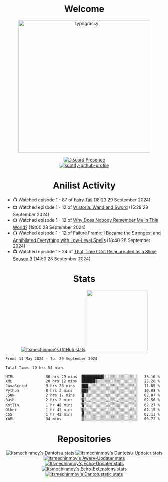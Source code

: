 <div align="center">

# Welcome
<a href="https://github.com/kawarimidoll/typograssy">
    <img alt="typograssy" src="https://typograssy.deno.dev/api?text=%E3%82%88%E3%81%86%E3%81%93%E3%81%9D%E3%81%BF%E3%81%AA%E3%81%95%E3%82%93%20-%20Itsmechinmoy--&&l0=none&l1=82d9d0&l2=027353&l3=038c4c&l4=01402e&bg=none&frame=none&speed=100&comment=" width="421.99">
</a>

[![Discord Presence](https://lanyard.cnrad.dev/api/523539866311720963?theme=dark&bg=Oe1116&animated=false&hideDiscrim=true&borderRadius=30px&hideActivity=whenNotUsed)](https://discord.com/users/523539866311720963)<br>
[![spotify-github-profile](https://spotify-github-profile.kittinanx.com/api/view?uid=31zczwoe3obxakjgkio7anubhkaq&cover_image=true&theme=novatorem&show_offline=true&background_color=121212&interchange=false&bar_color=53b14f&bar_color=ffffff&bar_color_cover=false)](https://spotify-github-profile.vercel.app/api/view?uid=31zczwoe3obxakjgkio7anubhkaq&redirect=true)
</div>

<div align="center">

# Anilist Activity
</div>
<!-- ANILIST_ACTIVITY:start -->

-   📺 Watched episode 1 - 87 of [Fairy Tail](https://anilist.co/anime/6702) (18:23 29 September 2024)
-   📺 Watched episode 1 - 12 of [Wistoria: Wand and Sword](https://anilist.co/anime/174576) (15:28 29 September 2024)
-   📺 Watched episode 1 - 12 of [Why Does Nobody Remember Me in This World?](https://anilist.co/anime/167419) (19:00 28 September 2024)
-   📺 Watched episode 1 - 12 of [Failure Frame: I Became the Strongest and Annihilated Everything with Low-Level Spells](https://anilist.co/anime/173694) (18:40 28 September 2024)
-   📺 Watched episode 1 - 24 of [That Time I Got Reincarnated as a Slime Season 3](https://anilist.co/anime/156822) (14:50 28 September 2024)

<!-- ANILIST_ACTIVITY:end -->
<div align="center">
    
# Stats
[![Itsmechinmoy's GitHub stats](https://github-readme-stats.vercel.app/api?username=itsmechinmoy&show_icons=true&theme=algolia)](https://github.com/anuraghazra/github-readme-stats)
<img src="https://github-readme-stackoverflow.vercel.app/?userID=25004176&theme=dark" height="194"/>
</div>
<!--START_SECTION:waka-->

```txt
From: 11 May 2024 - To: 29 September 2024

Total Time: 79 hrs 54 mins

HTML              30 hrs 29 mins  █████████▓░░░░░░░░░░░░░░░   38.16 %
XML               20 hrs 12 mins  ██████▒░░░░░░░░░░░░░░░░░░   25.28 %
JavaScript        9 hrs 28 mins   ███░░░░░░░░░░░░░░░░░░░░░░   11.85 %
Python            8 hrs 3 mins    ██▓░░░░░░░░░░░░░░░░░░░░░░   10.08 %
JSON              2 hrs 17 mins   ▓░░░░░░░░░░░░░░░░░░░░░░░░   02.87 %
Bash              2 hrs 2 mins    ▓░░░░░░░░░░░░░░░░░░░░░░░░   02.56 %
Kotlin            1 hr 48 mins    ▓░░░░░░░░░░░░░░░░░░░░░░░░   02.27 %
Other             1 hr 43 mins    ▓░░░░░░░░░░░░░░░░░░░░░░░░   02.15 %
CSS               1 hr 42 mins    ▓░░░░░░░░░░░░░░░░░░░░░░░░   02.13 %
YAML              34 mins         ▒░░░░░░░░░░░░░░░░░░░░░░░░   00.72 %
```

<!--END_SECTION:waka-->
<div align="center">

# Repositories
[![Itsmechinmoy's Dantotsu stats](https://github-readme-stats.vercel.app/api/pin/?username=itsmechinmoy&repo=dantotsu&show_icons=true&theme=algolia&description_lines_count=1)](https://github.com/itsmechinmoy/dantotsu)
[![Itsmechinmoy's Dantotsu-Updater stats](https://github-readme-stats.vercel.app/api/pin/?username=itsmechinmoy&repo=dantotsu-updater&show_icons=true&theme=algolia&description_lines_count=1)](https://github.com/itsmechinmoy/dantotsu-updater)
[![Itsmechinmoy's Awery-Updater stats](https://github-readme-stats.vercel.app/api/pin/?username=itsmechinmoy&repo=awery-updater&show_icons=true&theme=algolia&description_lines_count=1)](https://github.com/itsmechinmoy/awery-updater)
[![Itsmechinmoy's Echo-Updater stats](https://github-readme-stats.vercel.app/api/pin/?username=itsmechinmoy&repo=echo-updater&show_icons=true&theme=algolia&description_lines_count=1)](https://github.com/itsmechinmoy/echo-updater)
[![Itsmechinmoy's Echo-Extensions stats](https://github-readme-stats.vercel.app/api/pin/?username=itsmechinmoy&repo=echo-extensions&show_icons=true&theme=algolia&description_lines_count=1)](https://github.com/itsmechinmoy/echo-extensions)
[![Itsmechinmoy's Dantotustatic stats](https://github-readme-stats.vercel.app/api/pin/?username=itsmechinmoy&repo=dantotustatic&show_icons=true&theme=algolia&description_lines_count=1)](https://github.com/itsmechinmoy/dantotustatic)
</div>
